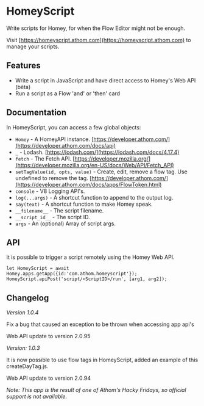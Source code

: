 # HomeyScript

Write scripts for Homey, for when the Flow Editor might not be enough.

Visit [https://homeyscript.athom.com](https://homeyscript.athom.com) to manage your scripts.

## Features

* Write a script in JavaScript and have direct access to Homey's Web API (bèta)
* Run a script as a Flow 'and' or 'then' card

## Documentation
In HomeyScript, you can access a few global objects:

* `Homey` - A HomeyAPI instance. [https://developer.athom.com/](https://developer.athom.com/docs/api)
* `_` - Lodash. [https://lodash.com/](https://lodash.com/docs/4.17.4)
* `fetch` - The Fetch API. [https://developer.mozilla.org/](https://developer.mozilla.org/en-US/docs/Web/API/Fetch_API)
* `setTagValue(id, opts, value)` - Create, edit, remove a flow tag. Use undefined to remove the tag. [https://developer.athom.com/](https://developer.athom.com/docs/apps/FlowToken.html)
* `console` - V8 Logging API's.
* `log(...args)` - A shortcut function to append to the output log.
* `say(text)` - A shortcut function to make Homey speak.
* `__filename__` - The script filename.
* `__script_id__` - The script ID.
* `args` - An (optional) Array of script args.

## API
It is possible to trigger a script remotely using the Homey Web API.
```
let HomeyScript = await Homey.apps.getApp({id:'com.athom.homeyscript'});
HomeyScript.apiPost('script/<ScriptID>/run', [arg1, arg2]);

```

## Changelog
*Version 1.0.4*

Fix a bug that caused an exception to be thrown when accessing app api's

Web API update to version 2.0.95

*Version: 1.0.3*

It is now possible to use flow tags in HomeyScript, added an example of this createDayTag.js.

Web API update to version 2.0.94


_Note: This app is the result of one of Athom's Hacky Fridays, so official support is not available._
